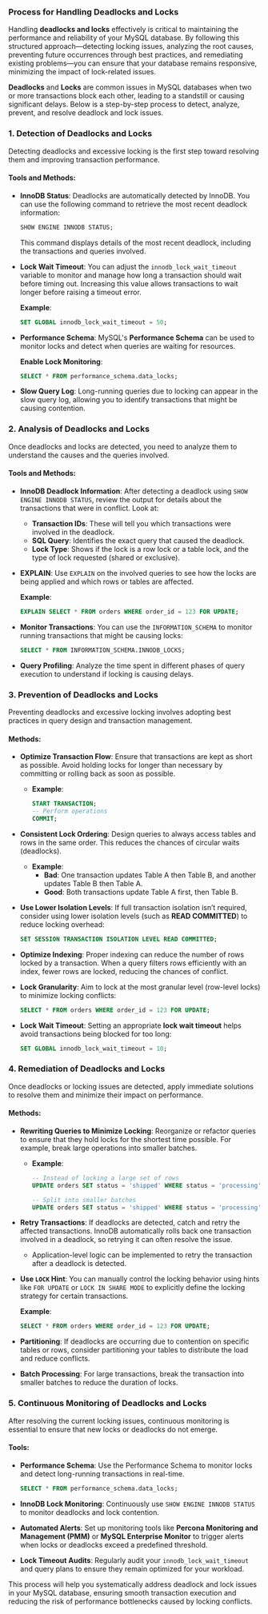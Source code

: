 ### **Process for Handling Deadlocks and Locks**

Handling **deadlocks and locks** effectively is critical to maintaining the performance and reliability of your MySQL database. By following this structured approach—detecting locking issues, analyzing the root causes, preventing future occurrences through best practices, and remediating existing problems—you can ensure that your database remains responsive, minimizing the impact of lock-related issues.

**Deadlocks** and **Locks** are common issues in MySQL databases when two or more transactions block each other, leading to a standstill or causing significant delays. Below is a step-by-step process to detect, analyze, prevent, and resolve deadlock and lock issues.


### 1. **Detection of Deadlocks and Locks**

Detecting deadlocks and excessive locking is the first step toward resolving them and improving transaction performance.

#### Tools and Methods:
- **InnoDB Status**: Deadlocks are automatically detected by InnoDB. You can use the following command to retrieve the most recent deadlock information:

  ```sql
  SHOW ENGINE INNODB STATUS;
  ```

  This command displays details of the most recent deadlock, including the transactions and queries involved.

- **Lock Wait Timeout**: You can adjust the `innodb_lock_wait_timeout` variable to monitor and manage how long a transaction should wait before timing out. Increasing this value allows transactions to wait longer before raising a timeout error.

  **Example**:
  ```sql
  SET GLOBAL innodb_lock_wait_timeout = 50;
  ```

- **Performance Schema**: MySQL's **Performance Schema** can be used to monitor locks and detect when queries are waiting for resources.
  
  **Enable Lock Monitoring**:
  ```sql
  SELECT * FROM performance_schema.data_locks;
  ```

- **Slow Query Log**: Long-running queries due to locking can appear in the slow query log, allowing you to identify transactions that might be causing contention.


### 2. **Analysis of Deadlocks and Locks**

Once deadlocks and locks are detected, you need to analyze them to understand the causes and the queries involved.

#### Tools and Methods:
- **InnoDB Deadlock Information**: After detecting a deadlock using `SHOW ENGINE INNODB STATUS`, review the output for details about the transactions that were in conflict. Look at:
  - **Transaction IDs**: These will tell you which transactions were involved in the deadlock.
  - **SQL Query**: Identifies the exact query that caused the deadlock.
  - **Lock Type**: Shows if the lock is a row lock or a table lock, and the type of lock requested (shared or exclusive).

- **EXPLAIN**: Use `EXPLAIN` on the involved queries to see how the locks are being applied and which rows or tables are affected.

  **Example**:
  ```sql
  EXPLAIN SELECT * FROM orders WHERE order_id = 123 FOR UPDATE;
  ```

- **Monitor Transactions**: You can use the `INFORMATION_SCHEMA` to monitor running transactions that might be causing locks:
  ```sql
  SELECT * FROM INFORMATION_SCHEMA.INNODB_LOCKS;
  ```

- **Query Profiling**: Analyze the time spent in different phases of query execution to understand if locking is causing delays.


### 3. **Prevention of Deadlocks and Locks**

Preventing deadlocks and excessive locking involves adopting best practices in query design and transaction management.

#### Methods:
- **Optimize Transaction Flow**: Ensure that transactions are kept as short as possible. Avoid holding locks for longer than necessary by committing or rolling back as soon as possible.

  - **Example**:
    ```sql
    START TRANSACTION;
    -- Perform operations
    COMMIT;
    ```

- **Consistent Lock Ordering**: Design queries to always access tables and rows in the same order. This reduces the chances of circular waits (deadlocks).

  - **Example**:
    - **Bad**: One transaction updates Table A then Table B, and another updates Table B then Table A.
    - **Good**: Both transactions update Table A first, then Table B.

- **Use Lower Isolation Levels**: If full transaction isolation isn’t required, consider using lower isolation levels (such as **READ COMMITTED**) to reduce locking overhead:
  ```sql
  SET SESSION TRANSACTION ISOLATION LEVEL READ COMMITTED;
  ```

- **Optimize Indexing**: Proper indexing can reduce the number of rows locked by a transaction. When a query filters rows efficiently with an index, fewer rows are locked, reducing the chances of conflict.

- **Lock Granularity**: Aim to lock at the most granular level (row-level locks) to minimize locking conflicts:
  ```sql
  SELECT * FROM orders WHERE order_id = 123 FOR UPDATE;
  ```

- **Lock Wait Timeout**: Setting an appropriate **lock wait timeout** helps avoid transactions being blocked for too long:
  ```sql
  SET GLOBAL innodb_lock_wait_timeout = 10;
  ```

### 4. **Remediation of Deadlocks and Locks**

Once deadlocks or locking issues are detected, apply immediate solutions to resolve them and minimize their impact on performance.

#### Methods:
- **Rewriting Queries to Minimize Locking**: Reorganize or refactor queries to ensure that they hold locks for the shortest time possible. For example, break large operations into smaller batches.

  - **Example**:
    ```sql
    -- Instead of locking a large set of rows
    UPDATE orders SET status = 'shipped' WHERE status = 'processing';

    -- Split into smaller batches
    UPDATE orders SET status = 'shipped' WHERE status = 'processing' LIMIT 100;
    ```

- **Retry Transactions**: If deadlocks are detected, catch and retry the affected transactions. InnoDB automatically rolls back one transaction involved in a deadlock, so retrying it can often resolve the issue.
  - Application-level logic can be implemented to retry the transaction after a deadlock is detected.

- **Use `LOCK` Hint**: You can manually control the locking behavior using hints like `FOR UPDATE` or `LOCK IN SHARE MODE` to explicitly define the locking strategy for certain transactions.

  **Example**:
  ```sql
  SELECT * FROM orders WHERE order_id = 123 FOR UPDATE;
  ```

- **Partitioning**: If deadlocks are occurring due to contention on specific tables or rows, consider partitioning your tables to distribute the load and reduce conflicts.

- **Batch Processing**: For large transactions, break the transaction into smaller batches to reduce the duration of locks.


### 5. **Continuous Monitoring of Deadlocks and Locks**

After resolving the current locking issues, continuous monitoring is essential to ensure that new locks or deadlocks do not emerge.

#### Tools:
- **Performance Schema**: Use the Performance Schema to monitor locks and detect long-running transactions in real-time.
  ```sql
  SELECT * FROM performance_schema.data_locks;
  ```

- **InnoDB Lock Monitoring**: Continuously use `SHOW ENGINE INNODB STATUS` to monitor deadlocks and lock contention.

- **Automated Alerts**: Set up monitoring tools like **Percona Monitoring and Management (PMM)** or **MySQL Enterprise Monitor** to trigger alerts when locks or deadlocks exceed a predefined threshold.

- **Lock Timeout Audits**: Regularly audit your `innodb_lock_wait_timeout` and query plans to ensure they remain optimized for your workload.





This process will help you systematically address deadlock and lock issues in your MySQL database, ensuring smooth transaction execution and reducing the risk of performance bottlenecks caused by locking conflicts.

